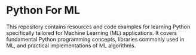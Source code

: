 # Python For ML

This repository contains resources and code examples for learning Python specifically tailored for Machine Learning (ML) applications. It covers fundamental Python programming concepts, libraries commonly used in ML, and practical implementations of ML algorithms.
